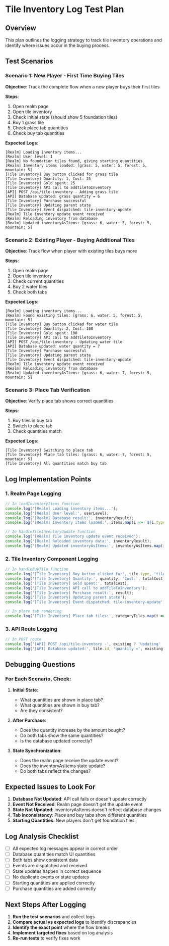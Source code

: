 # Tile Inventory Log Test Plan

## Overview
This plan outlines the logging strategy to track tile inventory operations and identify where issues occur in the buying process.

## Test Scenarios

### Scenario 1: New Player - First Time Buying Tiles
**Objective**: Track the complete flow when a new player buys their first tiles

**Steps**:
1. Open realm page
2. Open tile inventory
3. Check initial state (should show 5 foundation tiles)
4. Buy 1 grass tile
5. Check place tab quantities
6. Check buy tab quantities

**Expected Logs**:
```
[Realm] Loading inventory items...
[Realm] User level: 1
[Realm] No foundation tiles found, giving starting quantities
[Realm] Inventory items loaded: [grass: 5, water: 5, forest: 5, mountain: 5]
[Tile Inventory] Buy button clicked for grass tile
[Tile Inventory] Quantity: 1, Cost: 25
[Tile Inventory] Gold spent: 25
[Tile Inventory] API call to addTileToInventory
[API] POST /api/tile-inventory - Adding grass tile
[API] Database updated: grass quantity = 6
[Tile Inventory] Purchase successful
[Tile Inventory] Updating parent state
[Tile Inventory] Event dispatched: tile-inventory-update
[Realm] Tile inventory update event received
[Realm] Reloading inventory from database
[Realm] Updated inventoryAsItems: [grass: 6, water: 5, forest: 5, mountain: 5]
```

### Scenario 2: Existing Player - Buying Additional Tiles
**Objective**: Track flow when player with existing tiles buys more

**Steps**:
1. Open realm page
2. Open tile inventory
3. Check current quantities
4. Buy 2 water tiles
5. Check both tabs

**Expected Logs**:
```
[Realm] Loading inventory items...
[Realm] Found existing tiles: [grass: 6, water: 5, forest: 5, mountain: 5]
[Tile Inventory] Buy button clicked for water tile
[Tile Inventory] Quantity: 2, Cost: 100
[Tile Inventory] Gold spent: 100
[Tile Inventory] API call to addTileToInventory
[API] POST /api/tile-inventory - Updating water tile
[API] Database updated: water quantity = 7
[Tile Inventory] Purchase successful
[Tile Inventory] Updating parent state
[Tile Inventory] Event dispatched: tile-inventory-update
[Realm] Tile inventory update event received
[Realm] Reloading inventory from database
[Realm] Updated inventoryAsItems: [grass: 6, water: 7, forest: 5, mountain: 5]
```

### Scenario 3: Place Tab Verification
**Objective**: Verify place tab shows correct quantities

**Steps**:
1. Buy tiles in buy tab
2. Switch to place tab
3. Check quantities match

**Expected Logs**:
```
[Tile Inventory] Switching to place tab
[Tile Inventory] Place tab tiles: [grass: 6, water: 7, forest: 5, mountain: 5]
[Tile Inventory] All quantities match buy tab
```

## Log Implementation Points

### 1. Realm Page Logging
```typescript
// In loadInventoryItems function
console.log('[Realm] Loading inventory items...');
console.log('[Realm] User level:', userLevel);
console.log('[Realm] Database result:', inventoryResult);
console.log('[Realm] Inventory items loaded:', items.map(i => `${i.type}: ${i.quantity}`));

// In handleTileInventoryUpdate function
console.log('[Realm] Tile inventory update event received');
console.log('[Realm] Reloaded inventory data:', inventoryResult);
console.log('[Realm] Updated inventoryAsItems:', inventoryAsItems.map(i => `${i.type}: ${i.quantity}`));
```

### 2. Tile Inventory Component Logging
```typescript
// In handleBuyTile function
console.log('[Tile Inventory] Buy button clicked for', tile.type, 'tile');
console.log('[Tile Inventory] Quantity:', quantity, 'Cost:', totalCost);
console.log('[Tile Inventory] Gold spent:', totalCost);
console.log('[Tile Inventory] API call to addTileToInventory');
console.log('[Tile Inventory] Purchase result:', result);
console.log('[Tile Inventory] Updating parent state');
console.log('[Tile Inventory] Event dispatched: tile-inventory-update');

// In place tab rendering
console.log('[Tile Inventory] Place tab tiles:', categoryTiles.map(t => `${t.type}: ${t.quantity}`));
```

### 3. API Route Logging
```typescript
// In POST route
console.log('[API] POST /api/tile-inventory -', existing ? 'Updating' : 'Adding', tile.id, 'tile');
console.log('[API] Database updated:', tile.id, 'quantity =', existing ? existing.quantity + quantity : quantity);
```

## Debugging Questions

### For Each Scenario, Check:

1. **Initial State**:
   - What quantities are shown in place tab?
   - What quantities are shown in buy tab?
   - Are they consistent?

2. **After Purchase**:
   - Does the quantity increase by the amount bought?
   - Do both tabs show the same quantities?
   - Is the database updated correctly?

3. **State Synchronization**:
   - Does the realm page receive the update event?
   - Does the inventoryAsItems state update?
   - Do both tabs reflect the changes?

## Expected Issues to Look For

1. **Database Not Updated**: API call fails or doesn't update correctly
2. **Event Not Received**: Realm page doesn't get the update event
3. **State Not Updated**: inventoryAsItems doesn't reflect database changes
4. **Tab Inconsistency**: Place and buy tabs show different quantities
5. **Starting Quantities**: New players don't get foundation tiles

## Log Analysis Checklist

- [ ] All expected log messages appear in correct order
- [ ] Database quantities match UI quantities
- [ ] Both tabs show consistent data
- [ ] Events are dispatched and received
- [ ] State updates happen in correct sequence
- [ ] No duplicate events or state updates
- [ ] Starting quantities are applied correctly
- [ ] Purchase quantities are added correctly

## Next Steps After Logging

1. **Run the test scenarios** and collect logs
2. **Compare actual vs expected logs** to identify discrepancies
3. **Identify the exact point** where the flow breaks
4. **Implement targeted fixes** based on log analysis
5. **Re-run tests** to verify fixes work 